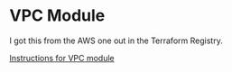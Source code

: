# VPC Module
I got this from the AWS one out in the Terraform Registry.

[Instructions for VPC module](https://registry.terraform.io/modules/terraform-aws-modules/vpc/aws/latest)